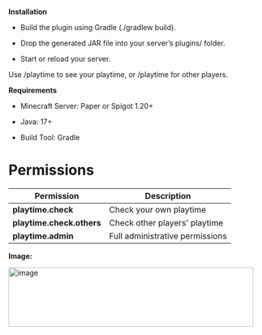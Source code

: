 **Installation**

- Build the plugin using Gradle (./gradlew build).

- Drop the generated JAR file into your server’s plugins/ folder.

- Start or reload your server.

Use /playtime to see your playtime, or /playtime <player> for other players.


**Requirements**

- Minecraft Server: Paper or Spigot 1.20+

- Java: 17+

- Build Tool: Gradle


# Permissions

| Permission                  | Description                          |
|-----------------------------|--------------------------------------|
| **playtime.check**          | Check your own playtime              |
| **playtime.check.others**   | Check other players' playtime        |
| **playtime.admin**          | Full administrative permissions      |

**Image:**

<img width="483" height="117" alt="image" src="https://github.com/user-attachments/assets/263de63f-6464-4077-9b1c-7000ce02b164" />

